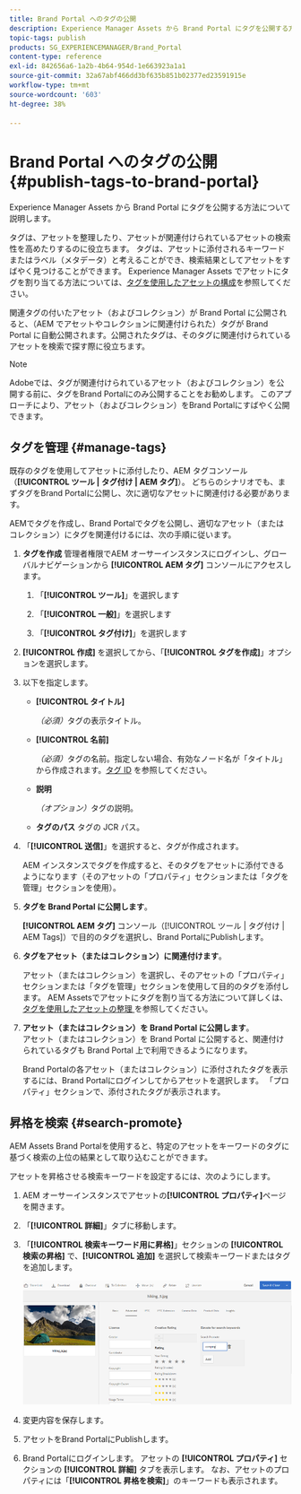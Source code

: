```yaml
---
title: Brand Portal へのタグの公開
description: Experience Manager Assets から Brand Portal にタグを公開する方法について説明します。
topic-tags: publish
products: SG_EXPERIENCEMANAGER/Brand_Portal
content-type: reference
exl-id: 842656a6-1a2b-4b64-954d-1e663923a1a1
source-git-commit: 32a67abf466dd3bf635b851b02377ed23591915e
workflow-type: tm+mt
source-wordcount: '603'
ht-degree: 38%

---
```


# Brand Portal へのタグの公開 {#publish-tags-to-brand-portal}

Experience Manager Assets から Brand Portal にタグを公開する方法について説明します。

タグは、アセットを整理したり、アセットが関連付けられているアセットの検索性を高めたりするのに役立ちます。 タグは、アセットに添付されるキーワードまたはラベル（メタデータ）と考えることができ、検索結果としてアセットをすばやく見つけることができます。 Experience Manager Assets でアセットにタグを割り当てる方法については、[タグを使用したアセットの構成](https://experienceleague.adobe.com/en/docs/experience-manager-65/content/assets/managing/organize-assets)を参照してください。

関連タグの付いたアセット（およびコレクション）が Brand Portal に公開されると、（AEM でアセットやコレクションに関連付けられた）タグが Brand Portal に自動公開されます。公開されたタグは、そのタグに関連付けられているアセットを検索で探す際に役立ちます。

>[!NOTE]
>
>Adobeでは、タグが関連付けられているアセット（およびコレクション）を公開する前に、タグをBrand Portalにのみ公開することをお勧めします。 このアプローチにより、アセット（およびコレクション）をBrand Portalにすばやく公開できます。

## タグを管理 {#manage-tags}

既存のタグを使用してアセットに添付したり、AEM タグコンソール（**[!UICONTROL ツール | タグ付け | AEM タグ]**）。 どちらのシナリオでも、まずタグをBrand Portalに公開し、次に適切なアセットに関連付ける必要があります。

AEMでタグを作成し、Brand Portalでタグを公開し、適切なアセット（またはコレクション）にタグを関連付けるには、次の手順に従います。

1. **タグを作成**
管理者権限でAEM オーサーインスタンスにログインし、グローバルナビゲーションから **[!UICONTROL AEM タグ]** コンソールにアクセスします。

   1. 「**[!UICONTROL ツール]**」を選択します

   1. 「**[!UICONTROL 一般]**」を選択します

   1. 「**[!UICONTROL タグ付け]**」を選択します

1. **[!UICONTROL 作成]** を選択してから、「**[!UICONTROL タグを作成]**」オプションを選択します。
1. 以下を指定します。

   * **[!UICONTROL タイトル]**

     *（必須）*&#x200B;タグの表示タイトル。
   * **[!UICONTROL 名前]**

     *（必須）*&#x200B;タグの名前。指定しない場合、有効なノード名が「タイトル」から作成されます。[タグ ID](https://experienceleague.adobe.com/en/docs/experience-manager-65/content/implementing/developing/platform/tagging/framework) を参照してください。
   * **説明**

     *（オプション）*&#x200B;タグの説明。
   * **タグのパス** タグの JCR パス。

1. 「**[!UICONTROL 送信]**」を選択すると、タグが作成されます。

   AEM インスタンスでタグを作成すると、そのタグをアセットに添付できるようになります（そのアセットの「プロパティ」セクションまたは「タグを管理」セクションを使用）。

1. **タグを Brand Portal に公開します**。

   **[!UICONTROL AEM タグ]** コンソール（[!UICONTROL &#x200B; ツール | タグ付け | AEM Tags]）で目的のタグを選択し、Brand PortalにPublishします。

1. **タグをアセット（またはコレクション）に関連付けます**。

   アセット（またはコレクション）を選択し、そのアセットの「プロパティ」セクションまたは「タグを管理」セクションを使用して目的のタグを添付します。 AEM Assetsでアセットにタグを割り当てる方法について詳しくは、[ タグを使用したアセットの整理 ](https://experienceleague.adobe.com/en/docs/experience-manager-65/content/assets/managing/organize-assets) を参照してください。

1. **アセット（またはコレクション）を Brand Portal に公開します**。\
   アセット（またはコレクション）を Brand Portal に公開すると、関連付けられているタグも Brand Portal 上で利用できるようになります。

   Brand Portalの各アセット（またはコレクション）に添付されたタグを表示するには、Brand Portalにログインしてからアセットを選択します。 「プロパティ」セクションで、添付されたタグが表示されます。

## 昇格を検索 {#search-promote}

AEM Assets Brand Portalを使用すると、特定のアセットをキーワードのタグに基づく検索の上位の結果として取り込むことができます。

アセットを昇格させる検索キーワードを設定するには、次のようにします。

1. AEM オーサーインスタンスでアセットの&#x200B;**[!UICONTROL プロパティ]**&#x200B;ページを開きます。
1. 「**[!UICONTROL 詳細]**」タブに移動します。
1. 「**[!UICONTROL 検索キーワード用に昇格]**」セクションの **[!UICONTROL 検索の昇格]** で、**[!UICONTROL 追加]** を選択して検索キーワードまたはタグを追加します。

   ![](assets/search-promote.png)

1. 変更内容を保存します。
1. アセットをBrand PortalにPublishします。
1. Brand Portalにログインします。 アセットの **[!UICONTROL プロパティ]** セクションの **[!UICONTROL 詳細]** タブを表示します。
なお、アセットのプロパティには「**[!UICONTROL 昇格を検索]**」のキーワードも表示されます。
